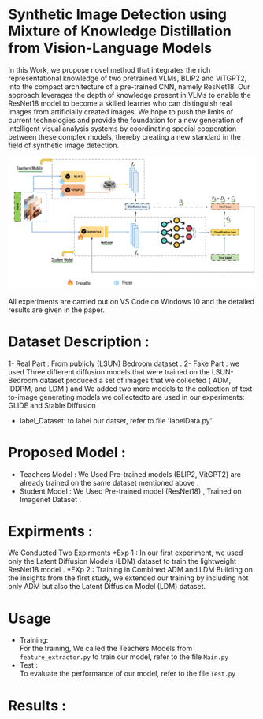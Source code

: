 # Synthetic Image Detection using Mixture of Knowledge Distillation from Vision-Language Models
In this Work, we propose novel method that integrates the rich representational knowledge of two pretrained VLMs, BLIP2 and ViTGPT2, into the compact architecture of a pre-trained CNN, namely ResNet18. Our approach leverages the depth of knowledge present in VLMs to enable the ResNet18 model to become a skilled learner who can distinguish real images from artificially created images. We hope to push the limits of current technologies and provide the
foundation for a new generation of intelligent visual analysis systems by coordinating special cooperation between these complex models, thereby creating a
new standard in the field of synthetic image detection.<br>

![Images/FIGURE3.PNG](Images/FIGURE3.PNG)


All experiments are carried out on VS Code on Windows 10  and the detailed results are given in the paper.<br>
# Dataset Description : 
1- Real Part : From publicly (LSUN) Bedroom dataset .
2- Fake Part : we used Three different diffusion models that were trained on the LSUN-Bedroom dataset produced a set of images that we collected ( ADM, IDDPM, and LDM ) and We added two more models to the collection of text-to-image generating models we collectedto  are used in our experiments: GLIDE and Stable Diffusion  
* label_Dataset: to label our datset, refer to file 'labelData.py' 



# Proposed Model : 
* Teachers Model : We Used  Pre-trained models (BLIP2, VitGPT2) are already trained on the same dataset mentioned above .
* Student Model :  We Used Pre-trained model (ResNet18) , Trained on Imagenet Dataset .  

# Expirments :
We Conducted Two Expirments 
*Exp 1 : In our first experiment, we used only the Latent Diffusion Models (LDM) dataset to train the lightweight ResNet18 model .
*EXp 2 : Training in Combined ADM and LDM Building on the insights from the first study, we extended our training by including not only ADM but also the Latent Diffusion Model (LDM) dataset.
# Usage
* Training:<br>
  For the training, We called the Teachers Models from `feature_extractor.py` to train our model, refer to the file `Main.py`  
* Test :<br>
  To evaluate the performance of our model,  refer to the file `Test.py` 
  
# Results : 


